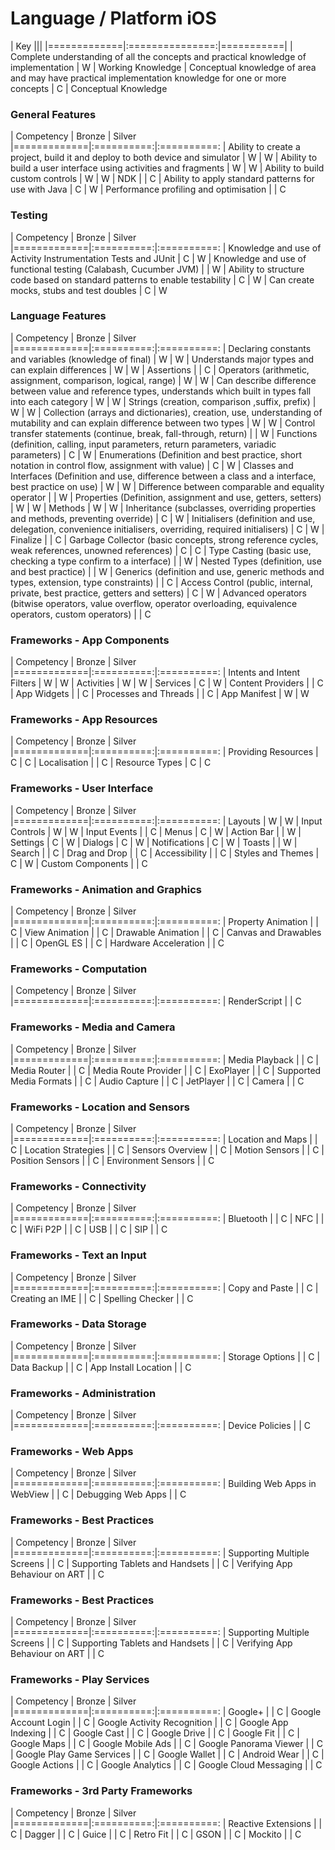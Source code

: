 
# Language / Platform iOS
| Key         |||
|=============|:===============:|===========| 
| Complete understanding of all the concepts and practical knowledge of implementation | W | Working Knowledge 
| Conceptual knowledge of area and may have practical implementation knowledge for one or more concepts | C | Conceptual Knowledge 

### General Features
| Competency | Bronze | Silver
|=============|:==========:|:==========:
| Ability to create a project, build it and deploy to both device and simulator | W | W
| Ability to build a user interface using activities and fragments | W | W
| Ability to build custom controls | W | W
| NDK |  | C
| Ability to apply standard patterns for use with Java | C | W
| Performance profiling and optimisation |  | C

### Testing
| Competency | Bronze | Silver
|=============|:==========:|:==========:
| Knowledge and use of Activity Instrumentation Tests and JUnit | C | W
| Knowledge and use of functional testing (Calabash, Cucumber JVM) |  | W
| Ability to structure code based on standard patterns to enable testability | C | W
| Can create mocks, stubs and test doubles | C | W

### Language Features
| Competency | Bronze | Silver
|=============|:==========:|:==========:
| Declaring constants and variables (knowledge of final) | W | W
| Understands major types and can explain differences | W | W
| Assertions |  | C
| Operators (arithmetic, assignment, comparison, logical, range) | W | W
| Can describe difference between value and reference types, understands which built in types fall into each category | W | W
| Strings (creation, comparison ,suffix, prefix) | W | W
| Collection (arrays and dictionaries), creation, use, understanding of mutability and can explain difference between two types | W | W
| Control transfer statements (continue, break, fall-through, return) |  | W
| Functions (definition, calling, input parameters, return parameters, variadic parameters) | C | W
| Enumerations (Definition and best practice, short notation in control flow, assignment with value) | C | W
| Classes and Interfaces (Definition and use, difference between a class and a interface, best practice on use) | W | W
| Difference between comparable and equality operator |  | W
| Properties (Definition, assignment and use, getters, setters) | W | W
| Methods | W | W
| Inheritance (subclasses, overriding properties and methods, preventing override) | C | W
| Initialisers (definition and use, delegation, convenience initialisers, overriding, required initialisers) | C | W
| Finalize |  | C
| Garbage Collector (basic concepts, strong reference cycles, weak references, unowned references) | C | C
| Type Casting (basic use, checking a type confirm to a interface) |  | W
| Nested Types (definition, use and best practice) |  | W
| Generics (definition and use, generic methods and types, extension, type constraints) |  | C
| Access Control (public, internal, private, best practice, getters and setters) | C | W
| Advanced operators (bitwise operators, value overflow, operator overloading, equivalence operators, custom operators) |  | C

### Frameworks - App Components
| Competency | Bronze | Silver
|=============|:==========:|:==========:
| Intents and Intent Filters | W | W
| Activities | W | W
| Services | C | W
| Content Providers |  | C
| App Widgets |  | C
| Processes and Threads |  | C
| App Manifest | W | W

### Frameworks - App Resources
| Competency | Bronze | Silver
|=============|:==========:|:==========:
| Providing Resources | C | C
| Localisation |  | C
| Resource Types | C | C

### Frameworks - User Interface
| Competency | Bronze | Silver
|=============|:==========:|:==========:
| Layouts | W | W
| Input Controls | W | W
| Input Events |  | C
| Menus | C | W
| Action Bar |  | W
| Settings | C | W
| Dialogs | C | W
| Notifications | C | W
| Toasts |  | W
| Search |  | C
| Drag and Drop |  | C
| Accessibility |  | C
| Styles and Themes | C | W
| Custom Components |  | C

### Frameworks - Animation and Graphics
| Competency | Bronze | Silver
|=============|:==========:|:==========:
| Property Animation |  | C
| View Animation |  | C
| Drawable Animation |  | C
| Canvas and Drawables |  | C
| OpenGL ES |  | C
| Hardware Acceleration |  | C

### Frameworks - Computation
| Competency | Bronze | Silver
|=============|:==========:|:==========:
| RenderScript |  | C

### Frameworks - Media and Camera
| Competency | Bronze | Silver
|=============|:==========:|:==========:
| Media Playback |  | C
| Media Router |  | C
| Media Route Provider |  | C
| ExoPlayer |  | C
| Supported Media Formats |  | C
| Audio Capture |  | C
| JetPlayer |  | C
| Camera |  | C

### Frameworks - Location and Sensors
| Competency | Bronze | Silver
|=============|:==========:|:==========:
| Location and Maps |  | C
| Location Strategies |  | C
| Sensors Overview |  | C
| Motion Sensors |  | C
| Position Sensors |  | C
| Environment Sensors |  | C

### Frameworks - Connectivity
| Competency | Bronze | Silver
|=============|:==========:|:==========:
| Bluetooth |  | C
| NFC |  | C
| WiFi P2P |  | C
| USB |  | C
| SIP |  | C

### Frameworks - Text an Input
| Competency | Bronze | Silver
|=============|:==========:|:==========:
| Copy and Paste |  | C
| Creating an IME |  | C
| Spelling Checker |  | C

### Frameworks - Data Storage
| Competency | Bronze | Silver
|=============|:==========:|:==========:
| Storage Options |  | C
| Data Backup |  | C
| App Install Location |  | C

### Frameworks - Administration
| Competency | Bronze | Silver
|=============|:==========:|:==========:
| Device Policies |  | C

### Frameworks - Web Apps
| Competency | Bronze | Silver
|=============|:==========:|:==========:
| Building Web Apps in WebView |  | C
| Debugging Web Apps |  | C

### Frameworks - Best Practices
| Competency | Bronze | Silver
|=============|:==========:|:==========:
| Supporting Multiple Screens |  | C
| Supporting Tablets and Handsets |  | C
| Verifying App Behaviour on ART |  | C

### Frameworks - Best Practices
| Competency | Bronze | Silver
|=============|:==========:|:==========:
| Supporting Multiple Screens |  | C
| Supporting Tablets and Handsets |  | C
| Verifying App Behaviour on ART |  | C

### Frameworks - Play Services
| Competency | Bronze | Silver
|=============|:==========:|:==========:
| Google+ |  | C
| Google Account Login |  | C
| Google Activity Recognition |  | C
| Google App Indexing |  | C
| Google Cast |  | C
| Google Drive |  | C
| Google Fit |  | C
| Google Maps |  | C
| Google Mobile Ads |  | C
| Google Panorama Viewer |  | C
| Google Play Game Services |  | C
| Google Wallet |  | C
| Android Wear |  | C
| Google Actions |  | C
| Google Analytics |  | C
| Google Cloud Messaging |  | C

### Frameworks - 3rd Party Frameworks
| Competency | Bronze | Silver
|=============|:==========:|:==========:
| Reactive Extensions |  | C
| Dagger |  | C
| Guice |  | C
| Retro Fit |  | C
| GSON |  | C
| Mockito |  | C